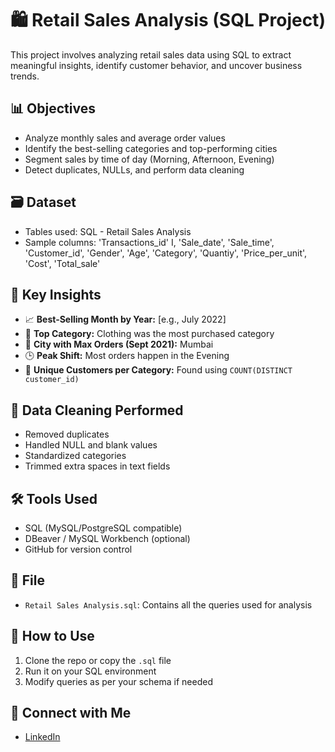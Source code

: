 # 🛍️ Retail Sales Analysis (SQL Project)

This project involves analyzing retail sales data using SQL to extract meaningful insights, identify customer behavior, and uncover business trends.

## 📊 Objectives

- Analyze monthly sales and average order values
- Identify the best-selling categories and top-performing cities
- Segment sales by time of day (Morning, Afternoon, Evening)
- Detect duplicates, NULLs, and perform data cleaning

## 🗃️ Dataset

- Tables used: SQL - Retail Sales Analysis
- Sample columns:  'Transactions_id' I, 'Sale_date', 'Sale_time', 'Customer_id', 'Gender', 'Age', 'Category', 'Quantiy', 'Price_per_unit', 'Cost', 'Total_sale'


## 🧠 Key Insights

- 📈 **Best-Selling Month by Year:** [e.g., July 2022]
- 👕 **Top Category:** Clothing was the most purchased category
- 🌆 **City with Max Orders (Sept 2021):** Mumbai
- 🕒 **Peak Shift:** Most orders happen in the Evening
- 👤 **Unique Customers per Category:** Found using `COUNT(DISTINCT customer_id)`

## 🧹 Data Cleaning Performed

- Removed duplicates
- Handled NULL and blank values
- Standardized categories
- Trimmed extra spaces in text fields

## 🛠️ Tools Used

- SQL (MySQL/PostgreSQL compatible)
- DBeaver / MySQL Workbench (optional)
- GitHub for version control

## 📁 File

- `Retail Sales Analysis.sql`: Contains all the queries used for analysis

## 📌 How to Use

1. Clone the repo or copy the `.sql` file
2. Run it on your SQL environment
3. Modify queries as per your schema if needed

## 🔗 Connect with Me

- [LinkedIn](https://www.linkedin.com/in/gaurav1608/)


